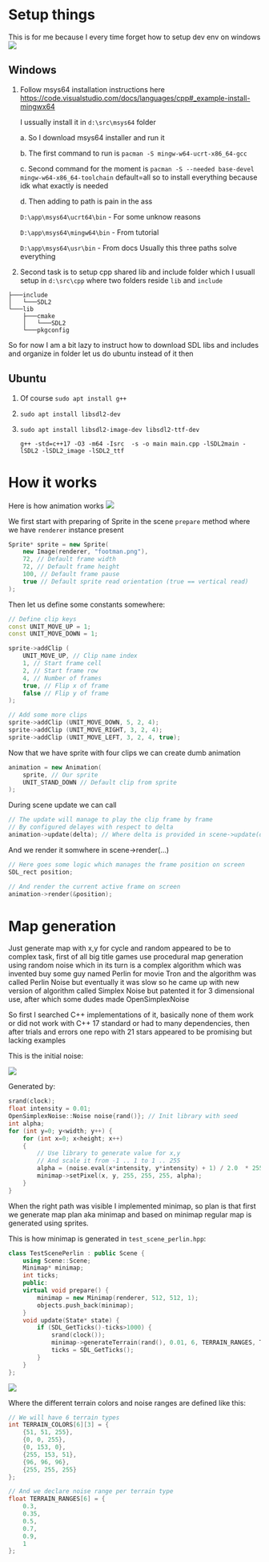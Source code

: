# Setup things
This is for me because I every time forget how to setup dev env on windows
![](/doc/images/main.png)

## Windows
1. Follow msys64 installation instructions here https://code.visualstudio.com/docs/languages/cpp#_example-install-mingwx64

    I ussually install it in ```d:\src\msys64``` folder

    a. So I download msys64 installer and run it
    
    b. The first command to run is ```pacman -S mingw-w64-ucrt-x86_64-gcc```
    
    c. Second command for the moment is ```pacman -S --needed base-devel mingw-w64-x86_64-toolchain``` default=all so to install everything because idk what exactly is needed
    
    d. Then adding to path is pain in the ass 
        
    ```D:\app\msys64\ucrt64\bin``` - For some unknow reasons
    
    ```D:\app\msys64\mingw64\bin``` - From tutorial
    
    ```D:\app\msys64\usr\bin``` - From docs
Usually this three paths solve everything

2. Second task is to setup cpp shared lib and include folder which I usuall setup in ```d:\src\cpp``` where two folders reside ```lib``` and ```include```
```
├───include
│   └───SDL2
└───lib
    ├───cmake
    │   └───SDL2
    └───pkgconfig
```
So for now I am a bit lazy to instruct how to download SDL libs and includes and organize in folder let us do ubuntu instead of it then

## Ubuntu
1. Of course ```sudo apt install g++```

2. ```sudo apt install libsdl2-dev```

3. ```sudo apt install libsdl2-image-dev libsdl2-ttf-dev```

    ```g++ -std=c++17 -O3 -m64 -Isrc  -s -o main main.cpp -lSDL2main -lSDL2 -lSDL2_image -lSDL2_ttf```


# How it works
Here is how animation works
![](/doc/images/animation.jpg)

We first start with preparing of Sprite in the scene ```prepare``` method where we have ```renderer``` instance present 
```c++
Sprite* sprite = new Sprite(
    new Image(renderer, "footman.png"),
    72, // Default frame width
    72, // Default frame height
    100, // Default frame pause
    true // Default sprite read orientation (true == vertical read)
);
```

Then let us define some constants somewhere:
```c++
// Define clip keys
const UNIT_MOVE_UP = 1;
const UNIT_MOVE_DOWN = 1;

sprite->addClip (
    UNIT_MOVE_UP, // Clip name index 
    1, // Start frame cell
    2, // Start frame row
    4, // Number of frames
    true, // Flip x of frame
    false // Flip y of frame
);

// Add some more clips
sprite->addClip (UNIT_MOVE_DOWN, 5, 2, 4);
sprite->addClip (UNIT_MOVE_RIGHT, 3, 2, 4);
sprite->addClip (UNIT_MOVE_LEFT, 3, 2, 4, true);

```

Now that we have sprite with four clips we can create dumb animation

```c++
animation = new Animation(
    sprite, // Our sprite
    UNIT_STAND_DOWN // Default clip from sprite
);
```

During scene update we can call

```c++
// The update will manage to play the clip frame by frame
// By configured delayes with respect to delta
animation->update(delta); // Where delta is provided in scene->update(delta)
```

And we render it somwhere in scene->render(...)
```c++
// Here goes some logic which manages the frame position on screen
SDL_rect position;

// And render the current active frame on screen
animation->render(&position);
```

# Map generation
Just generate map with x,y for cycle and random appeared to be to complex task, first of all big title games use procedural map generation using random noise which in its turn is a complex algorithm which was invented buy some guy named Perlin for movie Tron and the algorithm was called Perlin Noise but eventually it was slow so he came up with new version of algorithm called Simplex Noise but patented it for 3 dimensional use, after which some dudes made OpenSimplexNoise

So first I searched C++ implementations of it, basically none of them work or did not work with C++ 17 standard or had to many dependencies, then after trials and errors one repo with 21 stars appeared to be promising but lacking examples

This is the initial noise:

![](/doc/images/noise1.gif)

Generated by:
```c++
srand(clock);
float intensity = 0.01;
OpenSimplexNoise::Noise noise{rand()}; // Init library with seed
int alpha;
for (int y=0; y<width; y++) {
    for (int x=0; x<height; x++)
    {
        // Use library to generate value for x,y 
        // And scale it from -1 .. 1 to 1 .. 255
        alpha = (noise.eval(x*intensity, y*intensity) + 1) / 2.0  * 255.0;
        minimap->setPixel(x, y, 255, 255, 255, alpha);       
    }
}
```

When the right path was visible I implemented minimap, so plan is that first we generate map plan aka minimap and based on minimap regular map is generated using sprites.

This is how minimap is generated in ```test_scene_perlin.hpp```:
```c++
class TestScenePerlin : public Scene {
    using Scene::Scene;
    Minimap* minimap;
    int ticks;
    public:
    virtual void prepare() {
        minimap = new Minimap(renderer, 512, 512, 1);
        objects.push_back(minimap);
    }
    void update(State* state) {
        if (SDL_GetTicks()-ticks>1000) {
            srand(clock());
            minimap->generateTerrain(rand(), 0.01, 6, TERRAIN_RANGES, TERRAIN_COLORS);
            ticks = SDL_GetTicks();
        }
    }
};
```
![](/doc/images/noise2.gif)

Where the different terrain colors and noise ranges are defined like this:

```c++
// We will have 6 terrain types
int TERRAIN_COLORS[6][3] = {
    {51, 51, 255},
    {0, 0, 255},
    {0, 153, 0},
    {255, 153, 51},
    {96, 96, 96},
    {255, 255, 255}
};

// And we declare noise range per terrain type
float TERRAIN_RANGES[6] = {
    0.3,
    0.35,
    0.5,
    0.7,
    0.9,
    1
};
```